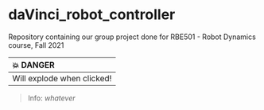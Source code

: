 # daVinci_robot_controller
Repository containing our group project done for RBE501 - Robot Dynamics course, Fall 2021




| :boom: DANGER              |
|:---------------------------|
| Will explode when clicked! |


> Info: *whatever*
